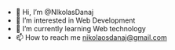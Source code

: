 - 👋 Hi, I’m @NIkolasDanaj
- 👀 I’m interested in Web Development
- 🌱 I’m currently learning Web technology
- 📫 How to reach me nikolaosdanaj@gmail.com

<!---
NIkolasDanaj/NIkolasDanaj is a ✨ special ✨ repository because its `README.md` (this file) appears on your GitHub profile.
You can click the Preview link to take a look at your changes.
--->
